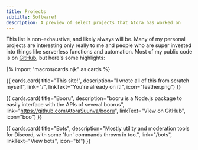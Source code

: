 ```yaml
---
title: Projects
subtitle: Software!
description: A preview of select projects that Atora has worked on
---
```


This list is non-exhaustive, and likely always will be. Many of my personal projects are interesting only really to me and people who are super invested into things like serverless functions and automation. Most of my public code is on [GitHub](https://github.com/AtoraSuunva), but here's some highlights:

{% import "macros/cards.njk" as cards %}

{{ cards.card(
  title="This site!",
  description="I wrote all of this from scratch myself",
  link="/",
  linkText="You're already on it!",
  icon="feather.png") }}

{{ cards.card(
  title="Booru",
  description="booru is a Node.js package to easily interface with the APIs of several boorus",
  link="https://github.com/AtoraSuunva/booru",
  linkText="View on GitHub",
  icon="boo") }}

{{ cards.card(
  title="Bots",
  description="Mostly utility and moderation tools for Discord, with some 'fun' commands thrown in too.",
  link="/bots",
  linkText="View bots",
  icon="b!") }}
